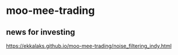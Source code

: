 # moo-mee-trading
## news for investing
https://ekkalaks.github.io/moo-mee-trading/noise_filtering_indy.html
